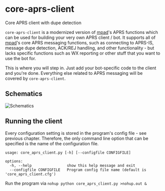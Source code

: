 # core-aprs-client
Core APRS client with dupe detection

```core-aprs-client``` is a modernized version of [mpad](https://github.com/joergschultzelutter/mpad)'s APRS functions which can be used for building your very own APRS client / bot. It supports all of [mpad](https://github.com/joergschultzelutter/mpad)'s core APRS messaging functions, such as connecting to APRS-IS, message dupe detection, ACK/REJ handling, and other functionality - but lacks specific functions such as WX reporting or other stuff that you want to use the bot for. 

This is where you will step in. Just add your bot-specific code to the client and you're done. Everything else related to APRS messaging will be covered by ```core-aprs-client```.

## Schematics
![Schematics](img/schematics.svg)




## Running the client

Every configuration setting is stored in the program's config file - see previous chapter. Therefore, the only command line option that can be specified is the name of the configuration file.

```
usage: core_aprs_client.py [-h] [--configfile CONFIGFILE]

options:
  -h, --help                show this help message and exit
  --configfile CONFIGFILE   Program config file name (default is 'core_aprs_client.cfg')
```
 Run the program via ``nohup python core_aprs_client.py >nohup.out &``
